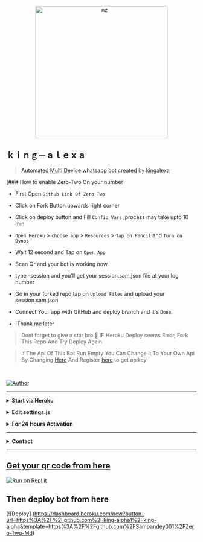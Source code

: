 <p align="center">
<img src="https://telegra.ph/file/9c75dbee0091c04a8a67b.jpg" alt="nz" width="350"/>
</p>

## ｋｉｎｇ－ａｌｅｘａ


> [Automated Multi Device whatsapp bot created](https://github.com/kingalexa/Gojo-Satoru) by [kingalexa](github.com/nexusNw)

[### How to enable Zero-Two On your number
-   First Open `Github Link Of Zero Two`
-  Click on Fork Button upwards right corner
-  Click on deploy button and Fill `Config Vars` ,process may take upto 10 min
- `Open Heroku` > `choose app` > `Resources` > `Tap on Pencil` and `Turn on Dynos`
-  Wait 12 second and Tap on `Open App`
-  Scan Qr and your bot is working now
-  type -session and you'll get your session.sam.json file at your log number
-  Go in your forked repo tap on `Upload Files` and upload your session.sam.json
-  Connect Your app with GitHub and deploy branch and it's `Done`.

- `Thank me later
> Dont forget to give a star bro.🥲 IF Heroku Deploy seems Error, Fork This Repo And Try Deploy Again

> If The Api Of This Bot Run Empty You Can Change it To Your Own Api By Changing [Here](https://github.com/kingalexa/Gojo-Satoru/blob/master/settings.js#L18) And Register [here](https://zenzapis.xyz/) to get apikey


</br>

<a href="https://github.com/kingalexa"><img title="Author" src="https://img.shields.io/badge/Author-kingalexa-blue.svg?color=54aeff&style=for-the-badge&logo=github" /></a>  

---

  


<!-- Start via Heroku -->
<b><details><summary>Start via Heroku</summary></b>

* Scan QR In Your Whatsapp From [Here](https://replit.com/@nexusNw/Md-Scanner?outputonly=1&lite=1)
* then Deploy The Bot From [Here](https://heroku.com/deploy)
* Wait 5-10 Min To Deploy 
* After Deploying On The Worker And Check The Logs

</details>





<!-- Edit -->
<b><details><summary>Edit settings.js</summary></b>
```bash
global.APIKeys = {
	'https://zenzapis.xyz': 'YOURAPIKEY',
}
  
global.owner = ["9181XXXXXX"]
global.ownername = ["YourName"]
```
</details>


<!-- 24hrs-->
<b><details><summary>For 24 Hours Activation</summary></b>

```bash
npm i -g pm2 && pm2 start index.js && pm2 save && pm2 logs
```

</details>



----

<!-- Contact Owner -->
<b><details><summary>Contact</summary></b>

## ```Connect With Me```
<p align="center">
<a href="https://wa.me/94775013191"><img src="https://img.shields.io/badge/Contact jupiter-25D366?style=for-the-badge&logo=whatsapp&logoColor=white" />
<a href="bla bla"><img src="https://img.shields.io/badge/join whatsapp group-25D366?style=for-the-badge&logo=whatsapp&logoColor=white" /> <br>
</p>

</details>



</details><hr>

## Get your qr code from here 


[![Run on Repl.it](https://repl.it/badge/github/fantox001/ZERO-TWO-MD)](https://replit.com/@sampandey/Zero-Two)


## Then deploy bot from here


[![Deploy] (https://dashboard.heroku.com/new?button-url=https%3A%2F%2Fgithub.com%2Fking-alpha1%2Fking-alpha&template=https%3A%2F%2Fgithub.com%2FSampandey001%2FZero-Two-Md)

